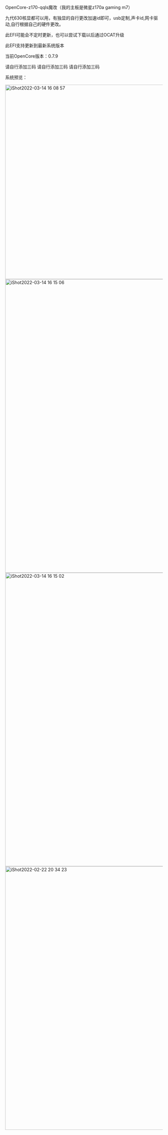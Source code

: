 OpenCore-z170-qqls魔改（我的主板是微星z170a gaming m7）

九代630核显都可以用，有独显的自行更改加速id即可，usb定制,声卡id,网卡驱动,自行根据自己的硬件更改。

此EFI可能会不定时更新，也可以尝试下载以后通过OCAT升级

此EFI支持更新到最新系统版本

当前OpenCore版本：0.7.9

请自行添加三码 请自行添加三码 请自行添加三码 

系统预览：

<img width="622" alt="iShot2022-03-14 16 08 57" src="https://user-images.githubusercontent.com/37100815/158131416-3516bbdb-b216-4bed-a1f6-9894b08edc32.png">

<img width="939" alt="iShot2022-03-14 16 15 06" src="https://user-images.githubusercontent.com/37100815/158131813-e15d2673-4c11-4395-9b22-2de06496bacb.png">

<img width="939" alt="iShot2022-03-14 16 15 02" src="https://user-images.githubusercontent.com/37100815/158131823-b9cd20c2-c79a-4e20-abdf-7c7cece8e335.png">

<img width="843" alt="iShot2022-02-22 20 34 23" src="https://user-images.githubusercontent.com/37100815/155139792-02a43ad8-75be-45f7-9e37-0988b1c6c3f1.png">
